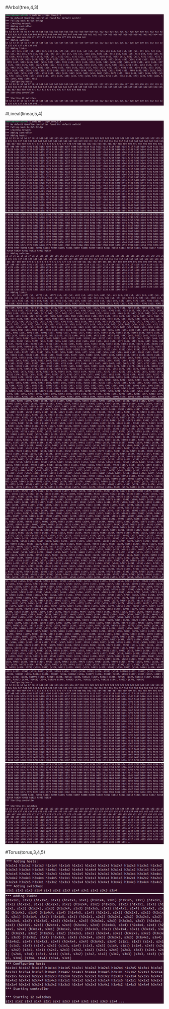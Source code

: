 #Arbol(tree,4,3)

![Topología Árbol](Imagenes/Arbol(tree,4,3)/Picture1.png)

#Lineal(linear,5,4)

![Topología Lineal](Imagenes/Lineal(linear,5,4)/Part1.png)
![Topología Lineal](Imagenes/Lineal(linear,5,4)/Part2.png)
![Topología Lineal](Imagenes/Lineal(linear,5,4)/Part3.png)
![Topología Lineal](Imagenes/Lineal(linear,5,4)/Part4.png)
![Topología Lineal](Imagenes/Lineal(linear,5,4)/Part5.png)
![Topología Lineal](Imagenes/Lineal(linear,5,4)/Part6.png)
![Topología Lineal](Imagenes/Lineal(linear,5,4)/Part7.png)
![Topología Lineal](Imagenes/Lineal(linear,5,4)/Part8.png)

#Torus(torus,3,4,5)

![Topología Torus](Imagenes/Torus(torus,3,4,5)/Part1.png)
![Topología Torus](Imagenes/Torus(torus,3,4,5)/Part2.png)
![Topología Torus](Imagenes/Torus(torus,3,4,5)/Part3.png)
